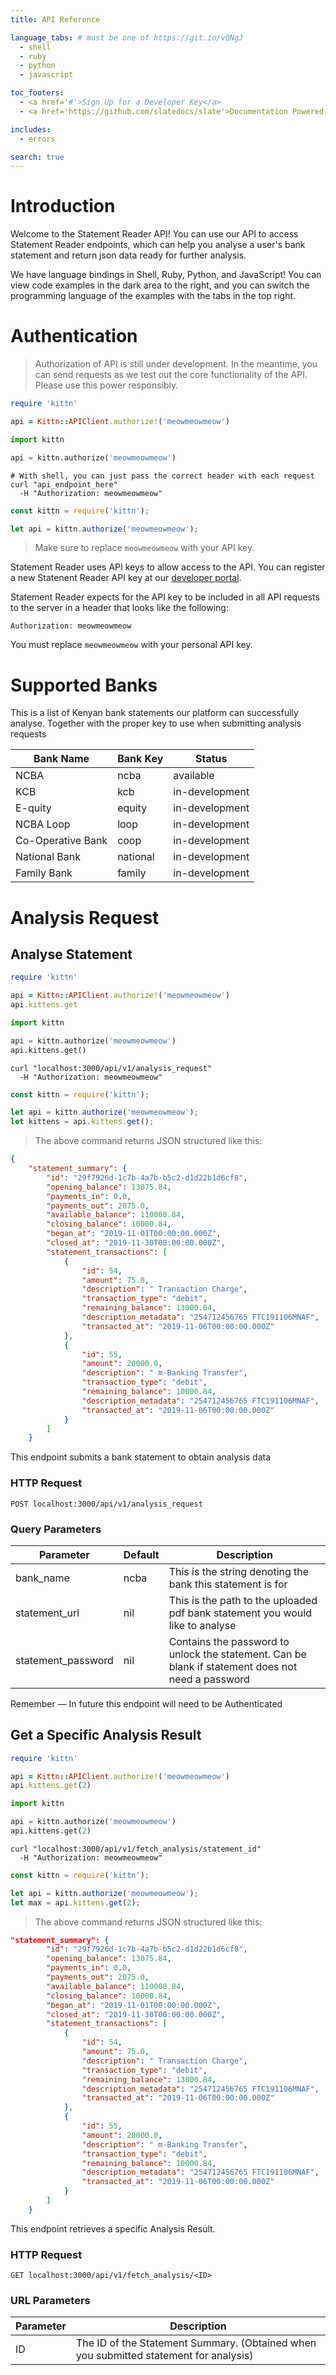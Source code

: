 ```yaml
---
title: API Reference

language_tabs: # must be one of https://git.io/vQNgJ
  - shell
  - ruby
  - python
  - javascript

toc_footers:
  - <a href='#'>Sign Up for a Developer Key</a>
  - <a href='https://github.com/slatedocs/slate'>Documentation Powered by Slate</a>

includes:
  - errors

search: true
---
```


# Introduction

Welcome to the Statement Reader API! You can use our API to access Statement Reader endpoints, which can help you analyse a user's bank statement and return json data ready for further analysis.

We have language bindings in Shell, Ruby, Python, and JavaScript! You can view code examples in the dark area to the right, and you can switch the programming language of the examples with the tabs in the top right.

# Authentication

> Authorization of API is still under development. In the meantime, you can send requests as we test out the core functionality of the API. Please use this power responsibly.

```ruby
require 'kittn'

api = Kittn::APIClient.authorize!('meowmeowmeow')
```

```python
import kittn

api = kittn.authorize('meowmeowmeow')
```

```shell
# With shell, you can just pass the correct header with each request
curl "api_endpoint_here"
  -H "Authorization: meowmeowmeow"
```

```javascript
const kittn = require('kittn');

let api = kittn.authorize('meowmeowmeow');
```

> Make sure to replace `meowmeowmeow` with your API key.

Statement Reader uses API keys to allow access to the API. You can register a new Statenent Reader API key at our [developer portal](http://example.com/developers).

Statement Reader expects for the API key to be included in all API requests to the server in a header that looks like the following:

`Authorization: meowmeowmeow`

<aside class="notice">
You must replace <code>meowmeowmeow</code> with your personal API key.
</aside>

# Supported Banks

This is a list of Kenyan bank statements our platform can successfully analyse. Together with the proper key to use 
when submitting analysis requests

Bank Name | Bank Key | Status
--------- | ------- | -----------
NCBA | ncba | available
KCB | kcb | in-development
E-quity | equity | in-development
NCBA Loop | loop | in-development
Co-Operative Bank | coop | in-development
National Bank | national | in-development
Family Bank | family | in-development


# Analysis Request

## Analyse Statement

```ruby
require 'kittn'

api = Kittn::APIClient.authorize!('meowmeowmeow')
api.kittens.get
```

```python
import kittn

api = kittn.authorize('meowmeowmeow')
api.kittens.get()
```

```shell
curl "localhost:3000/api/v1/analysis_request"
  -H "Authorization: meowmeowmeow"
```

```javascript
const kittn = require('kittn');

let api = kittn.authorize('meowmeowmeow');
let kittens = api.kittens.get();
```

> The above command returns JSON structured like this:

```json
{
    "statement_summary": {
        "id": "29f7926d-1c7b-4a7b-b5c2-d1d22b1d6cf8",
        "opening_balance": 13075.84,
        "payments_in": 0.0,
        "payments_out": 2075.0,
        "available_balance": 110000.84,
        "closing_balance": 10000.84,
        "began_at": "2019-11-01T00:00:00.000Z",
        "closed_at": "2019-11-30T00:00:00.000Z",
        "statement_transactions": [
            {
                "id": 54,
                "amount": 75.0,
                "description": " Transaction Charge",
                "transaction_type": "debit",
                "remaining_balance": 13000.84,
                "description_metadata": "254712456765 FTC191106MNAF",
                "transacted_at": "2019-11-06T00:00:00.000Z"
            },
            {
                "id": 55,
                "amount": 20000.0,
                "description": " m-Banking Transfer",
                "transaction_type": "debit",
                "remaining_balance": 10000.84,
                "description_metadata": "254712456765 FTC191106MNAF",
                "transacted_at": "2019-11-06T00:00:00.000Z"
            }
        ]
    }
```

This endpoint submits a bank statement to obtain analysis data

### HTTP Request

`POST localhost:3000/api/v1/analysis_request`

### Query Parameters

Parameter | Default | Description
--------- | ------- | -----------
bank_name | ncba | This is the string denoting the bank this statement is for
statement_url | nil | This is the path to the uploaded pdf bank statement you would like to analyse
statement_password  | nil | Contains the password to unlock the statement. Can be blank if statement does not need a password

<aside class="success">
Remember — In future this endpoint will need to be Authenticated
</aside>

## Get a Specific Analysis Result

```ruby
require 'kittn'

api = Kittn::APIClient.authorize!('meowmeowmeow')
api.kittens.get(2)
```

```python
import kittn

api = kittn.authorize('meowmeowmeow')
api.kittens.get(2)
```

```shell
curl "localhost:3000/api/v1/fetch_analysis/statement_id"
  -H "Authorization: meowmeowmeow"
```

```javascript
const kittn = require('kittn');

let api = kittn.authorize('meowmeowmeow');
let max = api.kittens.get(2);
```

> The above command returns JSON structured like this:

```json
"statement_summary": {
        "id": "29f7926d-1c7b-4a7b-b5c2-d1d22b1d6cf8",
        "opening_balance": 13075.84,
        "payments_in": 0.0,
        "payments_out": 2075.0,
        "available_balance": 110000.84,
        "closing_balance": 10000.84,
        "began_at": "2019-11-01T00:00:00.000Z",
        "closed_at": "2019-11-30T00:00:00.000Z",
        "statement_transactions": [
            {
                "id": 54,
                "amount": 75.0,
                "description": " Transaction Charge",
                "transaction_type": "debit",
                "remaining_balance": 13000.84,
                "description_metadata": "254712456765 FTC191106MNAF",
                "transacted_at": "2019-11-06T00:00:00.000Z"
            },
            {
                "id": 55,
                "amount": 20000.0,
                "description": " m-Banking Transfer",
                "transaction_type": "debit",
                "remaining_balance": 10000.84,
                "description_metadata": "254712456765 FTC191106MNAF",
                "transacted_at": "2019-11-06T00:00:00.000Z"
            }
        ]
    }
```

This endpoint retrieves a specific Analysis Result.

### HTTP Request

`GET localhost:3000/api/v1/fetch_analysis/<ID>`

### URL Parameters

Parameter | Description
--------- | -----------
ID | The ID of the Statement Summary. (Obtained when you submitted statement for analysis)


